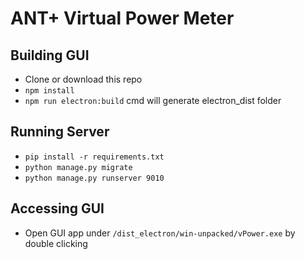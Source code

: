 # ANT+ Virtual Power Meter



## Building GUI 
* Clone or download this repo
* `npm install`
* `npm run electron:build` cmd will generate electron_dist folder


## Running Server 

* `pip install -r requirements.txt`
* `python manage.py migrate`
* `python manage.py runserver 9010`

## Accessing GUI

* Open GUI app under  `/dist_electron/win-unpacked/vPower.exe` by double clicking
